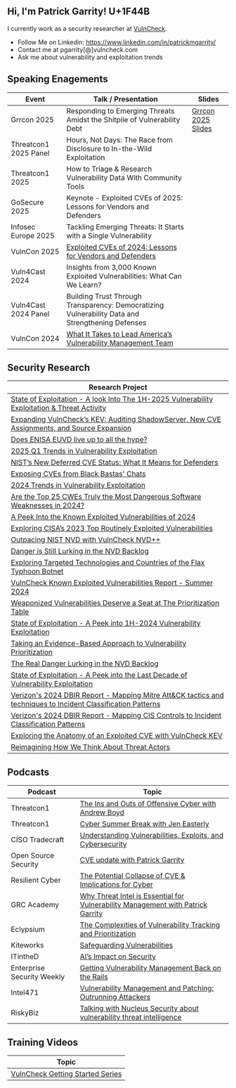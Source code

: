 ## Hi, I'm Patrick Garrity! U+1F44B

I currently work as a security researcher at [VulnCheck](https://www.vulncheck.com/).

- Follow Me on Linkedin: https://www.linkedin.com/in/patrickmgarrity/
- Contact me at pgarrity[@]vulncheck.com
- Ask me about vulnerability and exploitation trends

## Speaking Enagements
| Event | Talk / Presentation | Slides |
| -- | -- | -- |
| Grrcon 2025 | Responding to Emerging Threats Amidst the Shitpile of Vulnerability Debt | [Grrcon 2025 Slides](https://github.com/patrickmgarrity/patrickmgarrity/blob/main/GRRcon%202025.pptx) |
| Threatcon1 2025 Panel | Hours, Not Days: The Race from Disclosure to In-the-Wild Exploitation | |
| Threatcon1 2025 | How to Triage & Research Vulnerability Data With Community Tools |  |
| GoSecure 2025 | Keynote - Exploited CVEs of 2025: Lessons for Vendors and Defenders |  |
| Infosec Europe 2025 | Tackling Emerging Threats: It Starts with a Single Vulnerability |  |
| VulnCon 2025 | [Exploited CVEs of 2024: Lessons for Vendors and Defenders](https://youtu.be/gcATPV7d23I?si=kVSuvTBgMk670tYp) | |
| Vuln4Cast 2024 | Insights from 3,000 Known Exploited Vulnerabilities: What Can We Learn? |  |
| Vuln4Cast 2024 Panel | Building Trust Through Transparency: Democratizing Vulnerability Data and Strengthening Defenses|  |
| VulnCon 2024 | [What It Takes to Lead America’s Vulnerability Management Team](https://youtu.be/QNDPCMEMtSE?si=hz3JGKcg3HJ8YUsK) | |

## Security Research
| Research Project |
| -- |
| [State of Exploitation - A look Into The 1H-2025 Vulnerability Exploitation & Threat Activity](https://www.vulncheck.com/blog/state-of-exploitation-1h-2025) |
| [Expanding VulnCheck’s KEV: Auditing ShadowServer, New CVE Assignments, and Source Expansion](https://www.vulncheck.com/blog/kev-expansion-2025) |
| [Does ENISA EUVD live up to all the hype?](https://www.vulncheck.com/blog/enisa-euvda) |
| [2025 Q1 Trends in Vulnerability Exploitation](https://www.vulncheck.com/blog/exploitation-trends-q1-2025) |
| [NIST’s New Deferred CVE Status: What It Means for Defenders](https://www.vulncheck.com/blog/nist-nvd-deferred) |
| [Exposing CVEs from Black Bastas' Chats](https://www.vulncheck.com/blog/black-basta-chats) |
| [2024 Trends in Vulnerability Exploitation](https://www.vulncheck.com/blog/2024-exploitation-trends) |
| [Are the Top 25 CWEs Truly the Most Dangerous Software Weaknesses in 2024?](https://www.vulncheck.com/blog/cwe-top-25-2024) |
| [A Peek Into the Known Exploited Vulnerabilities of 2024](https://www.vulncheck.com/blog/comparing-kevs-jupyter) |
| [Exploring CISA’s 2023 Top Routinely Exploited Vulnerabilities](https://www.vulncheck.com/blog/cisa-top-exploited-2024) |
| [Outpacing NIST NVD with VulnCheck NVD++](https://www.vulncheck.com/blog/outpacing-nvd-cpe) |
| [Danger is Still Lurking in the NVD Backlog](https://www.vulncheck.com/blog/nvd-backlog-exploitation-lurking) |
| [Exploring Targeted Technologies and Countries of the Flax Typhoon Botnet](https://www.vulncheck.com/blog/flax-typhoon-botnet) |
| [VulnCheck Known Exploited Vulnerabilities Report - Summer 2024](https://www.vulncheck.com/blog/kev-report-summer-2024) |
| [Weaponized Vulnerabilities Deserve a Seat at The Prioritization Table](https://www.vulncheck.com/blog/metasploit-kev) |
| [State of Exploitation - A Peek into 1H-2024 Vulnerability Exploitation](https://www.vulncheck.com/blog/state-of-exploitation-1h-2024) |
| [Taking an Evidence-Based Approach to Vulnerability Prioritization](https://www.vulncheck.com/blog/vulnerability-prioritization) |
| [The Real Danger Lurking in the NVD Backlog](https://www.vulncheck.com/blog/nvd-backlog-exploitation) |
| [State of Exploitation - A Peek into the Last Decade of Vulnerability Exploitation](https://www.vulncheck.com/blog/state-of-exploitation-a-decade) |
| [Verizon's 2024 DBIR Report - Mapping Mitre Att&CK tactics and techniques to Incident Classification Patterns](https://www.vulncheck.com/blog/verizon-dbir-2024-mitre) |
| [Verizon's 2024 DBIR Report - Mapping CIS Controls to Incident Classification Patterns](https://www.vulncheck.com/blog/2024-verizon-dbir) |
| [Exploring the Anatomy of an Exploited CVE with VulnCheck KEV](https://www.vulncheck.com/blog/the-anatomy-of-an-exploited-cve) |
| [Reimagining How We Think About Threat Actors](https://www.vulncheck.com/blog/how-we-think-about-threat-actors) |

## Podcasts
| Podcast | Topic |
| -- | -- |
| Threatcon1 | [The Ins and Outs of Offensive Cyber with Andrew Boyd](https://www.youtube.com/watch?v=E5Zbdok3rNQ&t=1s) |
| Threatcon1 | [Cyber Summer Break with Jen Easterly](https://www.youtube.com/watch?v=DFajICtS7Vc) |
| CISO Tradecraft | [Understanding Vulnerabilities, Exploits, and Cybersecurity]() |
| Open Source Security | [CVE update with Patrick Garrity](https://youtu.be/qyMCb8jELZQ?si=5uz7bv2NGVKFdVjN) |
| Resilient Cyber | [The Potential Collapse of CVE & Implications for Cyber](https://www.youtube.com/watch?v=8WB34h-ztE4)
| GRC Academy | [Why Threat Intel is Essential for Vulnerability Management with Patrick Garrity](https://www.youtube.com/watch?v=KYZdfHYh4AE) |
| Eclypsium | [The Complexities of Vulnerability Tracking and Prioritization](https://www.youtube.com/watch?v=XFmu6L71c60)
| Kiteworks | [Safeguarding Vulnerabilities](https://www.youtube.com/watch?v=CXWpBc07O-g)
| ITintheD | [AI’s Impact on Security](https://itinthed.com/32571/ais-impact-on-security-with-patrick-garrity-of-vulncheck-it-in-the-d-491/) |
| Enterprise Security Weekly | [Getting Vulnerability Management Back on the Rails](https://www.scworld.com/podcast-segment/12775-getting-vulnerability-management-back-on-the-rails-patrick-garrity-esw-356) |
| Intel471 | [Vulnerability Management and Patching: Outrunning Attackers](https://www.youtube.com/watch?v=iwAWXPfVCuI) |
| RiskyBiz | [Talking with Nucleus Security about vulnerability threat intelligence](https://risky.biz/RBNEWSSI20/) |

## Training Videos
| Topic |
| -- |
| [VulnCheck Getting Started Series](https://www.youtube.com/watch?v=bPvPwjR4SRE&list=PLxJm4O47cW3VNuvwDDPdRkH-08Tiy-0S7) |
